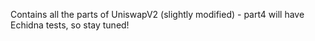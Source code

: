 Contains all the parts of UniswapV2 (slightly modified) - part4 will have Echidna tests, so stay tuned!